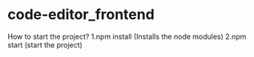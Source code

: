 # code-editor_frontend

How to start the project?
1.npm install (Installs the node modules)
2.npm start (start the project)


